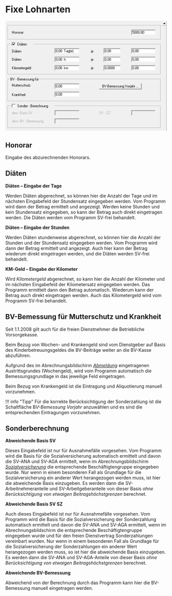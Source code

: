# Fixe Lohnarten

![Image](<img/image145.png>)

## Honorar

Eingabe des abzurechnenden Honorars.

## Diäten

**Diäten – Eingabe der Tage**

Werden Diäten abgerechnet, so können hier die Anzahl der Tage und im nächsten Eingabefeld der Stundensatz eingegeben werden. Vom Programm wird dann der Betrag ermittelt und angezeigt. Werden keine Stunden und kein Stundensatz eingegeben, so kann der Betrag auch direkt eingetragen werden. Die Diäten werden vom Programm SV-frei behandelt.

**Diäten – Eingabe der Stunden**

Werden Diäten stundenweise abgerechnet, so können hier die Anzahl der Stunden und der Stundensatz eingegeben werden. Vom Programm wird dann der Betrag ermittelt und angezeigt. Auch hier kann der Betrag wiederum direkt eingetragen werden, und die Diäten werden SV-frei behandelt.

**KM-Geld – Eingabe der Kilometer**

Wird *Kilometergeld* abgerechnet, so kann hier die Anzahl der Kilometer und im nächsten Eingabefeld der Kilometersatz eingegeben werden. Das Programm ermittelt dann den Betrag automatisch. Wiederum kann der Betrag auch direkt eingetragen werden. Auch das Kilometergeld wird vom Programm SV-frei behandelt.

## BV-Bemessung für Mutterschutz und Krankheit

Seit 1.1.2008 gilt auch für die freien Dienstnehmer die Betriebliche Vorsorgekasse.

Beim Bezug von Wochen- und Krankengeld sind vom Dienstgeber auf Basis des Kinderbetreuungsgeldes die BV-Beiträge weiter an die BV-Kasse abzuführen.

Aufgrund des im Abrechnungsbildschirm [*Abmeldung*](../Freie_Dienstvertraege/Abmeldung.md) eingetragenen Austrittsgrundes (Wochengeld), wird vom Programm automatisch die Bemessungsgrundlage in das jeweilige Feld eingetragen.

Beim Bezug von Krankengeld ist die Eintragung und Aliquotierung manuell vorzunehmen.

!!! info "Tipp"
    Für die korrekte Berücksichtigung der Sonderzahlung ist die Schaltfläche B*V-Bemessung Vorjahr* anzuwählen und es sind die entsprechenden Eintragungen vorzunehmen.

## Sonderberechnung

**Abweichende Basis SV**

Dieses Eingabefeld ist nur für Ausnahmefälle vorgesehen. Vom Programm wird die Basis für die Sozialversicherung automatisch ermittelt und davon die SV-ANA und SV-AGA ermittelt, wenn im Abrechnungsbildschirm [*Sozialversicherung*](../Freie_Dienstvertraege/Sozialversicherung.md) die entsprechende Beschäftigtengruppe eingegeben wurde. Nur wenn in einem besonderen Fall als Grundlage für die Sozialversicherung ein anderer Wert herangezogen werden muss, ist hier die abweichende Basis einzugeben. Es werden dann die SV-Arbeitnehmeranteile und SV-Arbeitgeberanteile von dieser Basis *ohne Berücksichtigung von etwaigen Beitragshöchstgrenzen* berechnet.

**Abweichende Basis SV SZ**

Auch dieses Eingabefeld ist nur für Ausnahmefälle vorgesehen. Vom Programm wird die Basis für die Sozialversicherung der Sonderzahlung automatisch ermittelt und davon die SV-ANA und SV-AGA ermittelt, wenn im Abrechnungsbildschirm die entsprechende Beschäftigtengruppe eingegeben wurde und für den freien Dienstvertrag Sonderzahlungen vereinbart wurden. Nur wenn in einem besonderen Fall als Grundlage für die Sozialversicherung der Sonderzahlungen ein anderer Wert herangezogen werden muss, so ist hier die abweichende Basis einzugeben. Es werden dann die SV-ANA und SV-AGA-Anteile von dieser Basis *ohne Berücksichtigung von etwaigen Beitragshöchstgrenzen* berechnet.

**Abweichende BV-Bemessung**

Abweichend von der Berechnung durch das Programm kann hier die BV-Bemessung manuell eingetragen werden.